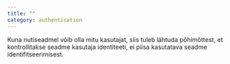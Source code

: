 ```yaml
---
title: ""
category: authentication
---
```

Kuna nutiseadmel võib olla mitu kasutajat, siis tuleb lähtuda põhimõttest, et
kontrollitakse seadme kasutaja identiteeti, ei piisa kasutatava seadme
identifitseerimisest.
